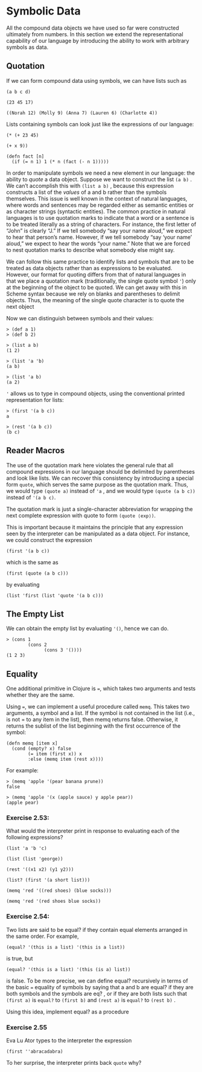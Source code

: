 # Symbolic Data

All the compound data objects we have used so far were constructed
ultimately from numbers. In this section we extend the
representational capability of our language by introducing the ability
to work with arbitrary symbols as data.

## Quotation

If we can form compound data using symbols, we can have lists such as

```nohighlight
(a b c d)

(23 45 17)

((Norah 12) (Molly 9) (Anna 7) (Lauren 6) (Charlotte 4))
```

Lists containing symbols can look just like the expressions of our
language:

```nohighlight
(* (+ 23 45)

(+ x 9))

(defn fact [n]
  (if (= n 1) 1 (* n (fact (- n 1)))))
```

In order to manipulate symbols we need a new element in our language:
the ability to *quote* a data object. Suppose we want to construct the
list `(a b)` . We can’t accomplish this with `(list a b)` , because
this expression constructs a list of the *values* of a and b rather
than the symbols themselves. This issue is well known in the context
of natural languages, where words and sentences may be regarded either
as semantic entities or as character strings (syntactic entities). The
common practice in natural languages is to use quotation marks to
indicate that a word or a sentence is to be treated literally as a
string of characters. For instance, the first letter of “John” is
clearly “J.” If we tell somebody “say your name aloud,” we expect to
hear that person’s name. However, if we tell somebody “say ‘your name’
aloud,” we expect to hear the words “your name.” Note that we are
forced to nest quotation marks to describe what somebody else might
say.

We can follow this same practice to identify lists and symbols that
are to be treated as data objects rather than as expressions to be
evaluated. However, our format for quoting differs from that of
natural languages in that we place a quotation mark (traditionally,
the single quote symbol `'`) only at the beginning of the object to be
quoted. We can get away with this in Scheme syntax because we rely on
blanks and parentheses to delimit objects. Thus, the meaning of the
single quote character is to quote the next object

Now we can distinguish between symbols and their values:

```nohighlight
> (def a 1)
> (def b 2)

> (list a b)
(1 2)

> (list 'a 'b)
(a b)

> (list 'a b)
(a 2)
```

`'` allows us to type in compound objects, using the
conventional printed representation for lists:

```nohighlight
> (first '(a b c))
a

> (rest '(a b c))
(b c)
```

## Reader Macros

The use of the quotation mark here violates the general rule that all
compound expressions in our language should be delimited by
parentheses and look like lists. We can recover this consistency by
introducing a special form `quote`, which serves the same purpose as
the quotation mark. Thus, we would type `(quote a)` instead of `'a` ,
and we would type `(quote (a b c))` instead of `'(a b c)`.

The quotation mark is just a single-character abbreviation for
wrapping the next complete expression with quote to form `(quote
⟨exp⟩)`.

This is important because it maintains the principle that any
expression seen by the interpreter can be manipulated as a data
object. For instance, we could construct the expression


```nohighlight
(first '(a b c))
```

which is the same as

```nohighlight
(first (quote (a b c)))
```

by evaluating

```nohighlight
(list 'first (list 'quote '(a b c)))
```

## The Empty List

We can obtain the empty list by evaluating `'()`, hence we can do.

```nohighlight
> (cons 1
        (cons 2
              (cons 3 '())))
(1 2 3)
```

## Equality

One additional primitive in Clojure is `=`, which
takes two arguments and tests whether they are the same.

Using `=`, we can implement a useful procedure called `memq`. This
takes two arguments, a symbol and a list. If the symbol is not
contained in the list (i.e., is not = to any item in the list), then
memq returns false. Otherwise, it returns the sublist of the list
beginning with the first occurrence of the symbol:

```nohighlight
(defn memq [item x]
  (cond (empty? x) false
        (= item (first x)) x
        :else (memq item (rest x))))
```

For example:

```nohighlight
> (memq 'apple '(pear banana prune))
false
```

```nohighlight
> (memq 'apple '(x (apple sauce) y apple pear))
(apple pear)
```

### Exercise 2.53:

What would the interpreter print in response
to evaluating each of the following expressions?

```nohighlight
(list 'a 'b 'c)

(list (list 'george))

(rest '((x1 x2) (y1 y2)))

(list? (first '(a short list)))

(memq 'red '((red shoes) (blue socks)))

(memq 'red '(red shoes blue socks))
```

### Exercise 2.54:

Two lists are said to be equal? if they contain equal elements
arranged in the same order. For example,

```
(equal? '(this is a list) '(this is a list))
```

is true, but

```nohighlight
(equal? '(this is a list) '(this (is a) list))
```

is false. To be more precise, we can define equal? recursively in
terms of the basic `=` equality of symbols by saying that a and b are
equal? if they are both symbols and the symbols are eq? , or if they
are both lists such that `(first a)` is `equal?` to `(first b)` and `(rest
a)` is `equal?` to `(rest b)` .

Using this idea, implement equal? as a procedure

### Exercise 2.55

Eva Lu Ator types to the interpreter the expression

```nohighlight
(first ''abracadabra)
```

To her surprise, the interpreter prints back `quote` why?

